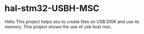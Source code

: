 # hal-stm32-USBH-MSC
Hello  This project helps you to create files on USB DISK and use its memory. This project shows the use of usb host msc.
